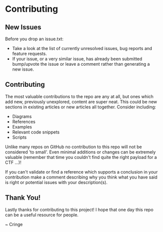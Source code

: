 # Contributing

## New Issues 

Before you drop an issue.txt:

+ Take a look at the list of currently unresolved issues, bug reports and feature requests.
+ If your issue, or a very similar issue, has already been submitted bump/upvote the issue or leave a comment rather than generating a new issue. 

## Contributing

The most valuable contributions to the repo are any at all, but ones which add new, previously unexplored, content are super neat. This could be new sections in existing articles or new articles all together. Consider including:

+ Diagrams
+ References
+ Examples
+ Relevant code snippets
+ Scripts


Unlike many repos on GitHub no contribution to this repo will not be considered 'to small'. Even minimal additions or changes can be extremely valuable (remember that time you couldn't find quite the right payload for a CTF ...)!

If you can't validate or find a reference which supports a conclusion in your contribution make a comment describing why you think what you have said is right or potential issues with your description(s).

## Thank You!

Lastly thanks for contributing to this project! I hope that one day this repo can be a useful resource for people.

~ Cringe 